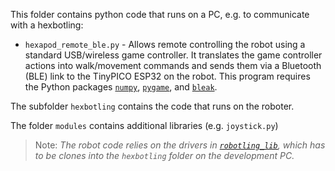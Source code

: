 This folder contains python code that runs on a PC, e.g. to communicate with a hexbotling:

- `hexapod_remote_ble.py` - Allows remote controlling the robot using a standard USB/wireless game controller. It translates the game controller actions into 
   walk/movement commands and sends them via a Bluetooth (BLE) link to the TinyPICO ESP32 on the robot. This program requires the Python packages 
   [`numpy`](https://numpy.org/), [`pygame`](https://www.pygame.org), and [`bleak`](https://github.com/hbldh/bleak).
   
The subfolder `hexbotling` contains the code that runs on the roboter.

The folder `modules` contains additional libraries (e.g. `joystick.py`)

> Note: _The robot code relies on the drivers in [`robotling_lib`](https://github.com/teuler/robotling_lib), which has to be clones into the `hexbotling` 
  folder on the development PC._

